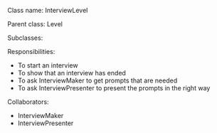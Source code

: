 Class name: InterviewLevel

Parent class: Level

Subclasses:

Responsibilities:
* To start an interview
* To show that an interview has ended
* To ask InterviewMaker to get prompts that are needed
* To ask InterviewPresenter to present the prompts in the right way

Collaborators:
* InterviewMaker
* InterviewPresenter
